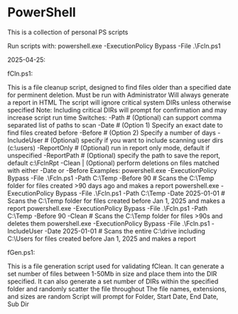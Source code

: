 # PowerShell
This is a collection of personal PS scripts

Run scripts with:
powershell.exe -ExecutionPolicy Bypass -File .\Fcln.ps1

2025-04-25:

fCln.ps1:

  This is a file cleanup script, designed to find files older than a specified date for perminent deletion.
  Must be run with Administrator
  Will always generate a report in HTML
  The script will ignore critical system DIRs unless otherwise specified
    Note: Including critical DIRs will prompt for confirmation and may increase script run time
  Switches:
    -Path # (Optional) can support comma separated list of paths to scan
    -Date # (Option 1) Specify an exact date to find files created before
    -Before # (Option 2) Specify a number of days 
    -IncludeUser # (Optional) specify if you want to include scanning user dirs (c:\users)
    -ReportOnly # (Optional) run in report only mode, default if unspecified
    -ReportPath # (Optional) specify the path to save the report, default c:\FclnRpt
    -Clean | (Optional) perform deletions on files matched with either -Date or -Before
  Examples:
    powershell.exe -ExecutionPolicy Bypass -File .\Fcln.ps1 -Path C:\Temp -Before 90 # Scans the C:\Temp folder for files created >90 days ago and makes a report
    powershell.exe -ExecutionPolicy Bypass -File .\Fcln.ps1 -Path C:\Temp -Date 2025-01-01 # Scans the C:\Temp folder for files created before Jan 1, 2025 and makes a report
    powershell.exe -ExecutionPolicy Bypass -File .\Fcln.ps1 -Path C:\Temp -Before 90 -Clean # Scans the C:\Temp folder for files >90s and deletes them
    powershell.exe -ExecutionPolicy Bypass -File .\Fcln.ps1 -IncludeUser -Date 2025-01-01 # Scans the entire C:\drive including C:\Users for files created before Jan 1, 2025 and makes a report

fGen.ps1:

  This is a file generation script used for validating fClean. It can generate a set number of files between 1-50Mb in size and place them into the DIR specified. It can also generate a set number of DIRs within the specified folder and randomly scatter the file throughout
  The file names, extensions, and sizes are random
  Script will prompt for Folder, Start Date, End Date, Sub Dir

